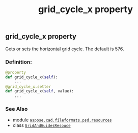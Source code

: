 ﻿---
title: grid_cycle_x property
second_title: Aspose.CAD for Python via .NET API References
description: 
type: docs
weight: 70
url: /python-net/aspose.cad.fileformats.psd.resources/gridandguidesresouce/grid_cycle_x/
is_root: false
---

## grid_cycle_x property


Gets or sets the horizontal grid cycle. The default is 576.
### Definition:
```python
@property
def grid_cycle_x(self):
    ...
@grid_cycle_x.setter
def grid_cycle_x(self, value):
    ...
```

### See Also
* module [`aspose.cad.fileformats.psd.resources`](../../)
* class [`GridAndGuidesResouce`](/cad/python-net/aspose.cad.fileformats.psd.resources/gridandguidesresouce)
